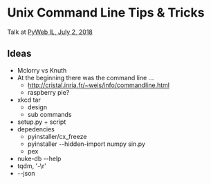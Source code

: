 # Unix Command Line Tips & Tricks 

Talk at [PyWeb IL, July 2, 2018](https://www.meetup.com/PyWeb-IL/events/250814110/)


## Ideas

* Mclorry vs Knuth
* At the beginning there was the command line ...
    - http://cristal.inria.fr/~weis/info/commandline.html
    - raspberry pie?
* xkcd tar
    * design
    * sub commands
* setup.py + script
* depedencies
    * pyinstaller/cx_freeze
    - pyinstaller --hidden-import numpy sin.py
    - pex
* nuke-db --help
* tqdm, '-\r'
* --json
